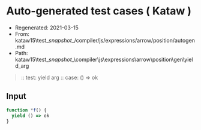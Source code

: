 # Auto-generated test cases ( Kataw )
- Regenerated: 2021-03-15
- From: kataw15\test\__snapshot__/compiler/js/expressions/arrow/position/autogen.md
- Path: kataw15\test\__snapshot__\compiler\js\expressions\arrow\position\gen\yield_arg
> :: test: yield arg
> :: case: () => ok
## Input

`````js
function *f() {
  yield () => ok
}
`````
